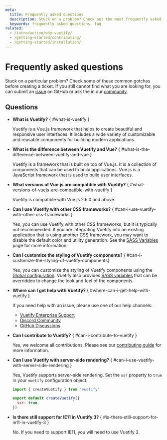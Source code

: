 ```yaml
---
meta:
  title: Frequently asked questions
  description: Stuck on a problem? Check out the most frequently asked questions by the Vuetify community.
  keywords: frequently asked questions, faq
related:
  - /introduction/why-vuetify/
  - /getting-started/contributing/
  - /getting-started/installation/
---
```


# Frequently asked questions

Stuck on a particular problem? Check some of these common gotchas before creating a ticket. If you still cannot find what you are looking for, you can submit an [issue](https://issues.vuetifyjs.com/) on GitHub or ask the in our [community](https://community.vuetifyjs.com/).

<entry />

## Questions

<promoted slug="vuetify-discord" />

* **What is Vuetify?** { #what-is-vuetify }

  Vuetify is a Vue.js framework that helps to create beautiful and responsive user interfaces. It includes a wide variety of customizable and reusable components for building modern applications.

* **What is the difference between Vuetify and Vue?** { #what-is-the-difference-between-vuetify-and-vue }

  Vuetify is a framework that is built on top of Vue.js. It is a collection of components that can be used to build applications. Vue.js is a JavaScript framework that is used to build user interfaces.

* **What versions of Vue.js are compatible with Vuetify?** { #what-versions-of-vuejs-are-compatible-with-vuetify }

  Vuetify is compatible with Vue.js 2.6.0 and above.

* **Can I use Vuetify with other CSS frameworks?** { #can-i-use-vuetify-with-other-css-frameworks }

  Yes, you can use Vuetify with other CSS frameworks, but it is typically not recommended. If you are integrating Vuetify into an existing application that is using another CSS framework, you may want to disable the default color and utility generation. See the [SASS Variables](/features/sass-variables/) page for more information.

* **Can I customize the styling of Vuetify components?** { #can-i-customize-the-styling-of-vuetify-components}

  Yes, you can customize the styling of Vuetify components using the [Global configuration](/features/global-configuration/). Vuetify also provides [SASS variables](/features/sass-variables/) that can be overridden to change the look and feel of the components.

* **Where can I get help with Vuetify?** { #where-can-i-get-help-with-vuetify }

  If you need help with an issue, please use one of our help channels:

  * [Vuetify Enterprise Support](/introduction/enterprise-support/)
  * [Discord Community](https://community.vuetifyjs.com/)
  * [GitHub Discussions](https://discussions.vuetifyjs.com/)

* **Can I contribute to Vuetify?** { #can-i-contribute-to-vuetify }

  Yes, we welcome all contributions. Please see our [contributing guide](/getting-started/contributing/) for more information.

* **Can I use Vuetify with server-side rendering?** { #can-i-use-vuetify-with-server-side-rendering }

  Yes, Vuetify supports server-side rendering. Set the `ssr` property to `true` in your `vuetify` configuration object.

  ```js { resource="src/plugins/vuetify.js" }
  import { createVuetify } from 'vuetify'

  export default createVuetify({
    ssr: true,
  })
  ```

* **Is there still support for IE11 in Vuetify 3?** { #is-there-still-support-for-ie11-in-vuetify-3 }

  No. If you need to support IE11, you will need to use Vuetify 2.

<promoted type="theme" />
